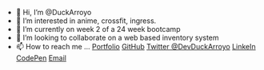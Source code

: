 - 👋 Hi, I’m @DuckArroyo
- 👀 I’m interested in anime, crossfit, ingress.
- 🌱 I’m currently on week 2 of a 24 week bootcamp
- 💞️ I’m looking to collaborate on a web based inventory system
- 📫 How to reach me ...
[Portfolio](https://duckarroyo.github.io/challenge2/)   [GitHub](https://github.com/DuckArroyo)   [Twitter @DevDuckArroyo](https://twitter.com/DevDuckArroyo)   [LinkeIn](https://www.linkedin.com/in/duckarroyo/)   [CodePen](https://codepen.io/DeveloperDuckArroyo)   [Email](mailto:DeveloperDuckArroyo@gmail.com)
<!---
DuckArroyo/DuckArroyo is a ✨ special ✨ repository because its `README.md` (this file) appears on your GitHub profile.
You can click the Preview link to take a look at your changes.
--->
